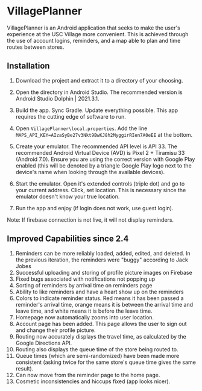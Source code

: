 # VillagePlanner

VillagePlanner is an Android application that seeks to make the user's experience at the USC Village more convenient. This is achieved through the use of account logins, reminders, and a map able to plan and time routes between stores.

## Installation

1. Download the project and extract it to a directory of your choosing.

2. Open the directory in Android Studio. The recommended version is Android Studio Dolphin | 2021.3.1.

3. Build the app. Sync Gradle. Update everything possible. This app requires the cutting edge of software to run.

4. Open `VillagePlanner\local.properties`. Add the line `MAPS_API_KEY=AIzaSyBe27v3Nkt9BwKJ8h2MyggirRIen7A0eEE` at the bottom.

5. Create your emulator. The recommended API level is API 33. The recommended Android Virtual Device (AVD) is Pixel 2 + Tiramisu 33 (Android 7.0). Ensure you are using the correct version with Google Play enabled (this will be denoted by a triangle Google Play logo next to the device's name when looking through the available devices).

6. Start the emulator. Open it's extended controls (triple dot) and go to your current address. Click, set location. This is necessary since the emulator doesn't know your true location.

7. Run the app and enjoy (if login does not work, use guest login).

Note: If firebase connection is not live, it will not display reminders.

## Improved Capabilities since 2.4

1. Reminders can be more reliably loaded, added, edited, and deleted. In the previous iteration, the reminders were "buggy" according to Jack Jobes
2. Successful uploading and storing of profile picture images on Firebase
3. Fixed bugs associated with notifications not popping up
4. Sorting of reminders by arrival time on reminders page
5. Ability to like reminders and have a heart show up on the reminders
6. Colors to indicate reminder status. Red means it has been passed a reminder's arrival time, orange means it is between the arrival time and leave time, and white means it is before the leave time.
7. Homepage now automatically zooms into user location.
8. Account page has been added. This page allows the user to sign out and change their profile picture.
9. Routing now accurately displays the travel time, as calculated by the Google Directions API.
10. Routing also displays the queue time of the store being routed to.
11. Queue times (which are semi-randomized) have been made more consistent (asking twice for the same store's queue time gives the same result).
12. Can now move from the reminder page to the home page.
13. Cosmetic inconsistencies and hiccups fixed (app looks nicer).
